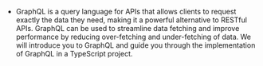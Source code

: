 - GraphQL is a query language for APIs that allows clients to request exactly the data they need, making it a powerful alternative to RESTful APIs. GraphQL can be used to streamline data fetching and improve performance by reducing over-fetching and under-fetching of data. We will introduce you to GraphQL and guide you through the implementation of GraphQL in a TypeScript project.
